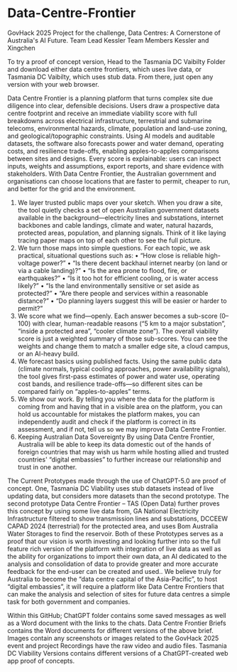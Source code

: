 # Data-Centre-Frontier
GovHack 2025 Project for the challenge, Data Centres: A Cornerstone of Australia's AI Future.
Team Lead Kessler 
Team Members 
Kessler and Xingchen

To try a proof of concept version, Head to the Tasmania DC Vaibilty Folder and download either data centre frontiers, which uses live data, or Tasmania DC Vaibilty, which uses stub data. From there, just open any version with your web browser.

Data Centre Frontier is a planning platform that turns complex site due diligence into clear, defensible decisions. Users draw a prospective data centre footprint and receive an immediate viability score with full breakdowns across electrical infrastructure, terrestrial and submarine telecoms, environmental hazards, climate, population and land-use zoning, and geological/topographic constraints. Using AI models and auditable datasets, the software also forecasts power and water demand, operating costs, and resilience trade-offs, enabling apples-to-apples comparisons between sites and designs. Every score is explainable: users can inspect inputs, weights and assumptions, export reports, and share evidence with stakeholders. With Data Centre Frontier, the Australian government and organisations can choose locations that are faster to permit, cheaper to run, and better for the grid and the environment.

1) We layer trusted public maps over your sketch.
When you draw a site, the tool quietly checks a set of open Australian government datasets available  in the background—electricity lines and substations, internet backbones and cable landings, climate and water, natural hazards, protected areas, population, and planning signals. Think of it like laying tracing paper maps on top of each other to see the full picture.
2) We turn those maps into simple questions.
For each topic, we ask practical, situational questions such as:
•	“How close is reliable high-voltage power?”
•	“Is there decent backhaul internet nearby (on land or via a cable landing)?”
•	“Is the area prone to flood, fire, or earthquakes?”
•	“Is it too hot for efficient cooling, or is water access likely?”
•	“Is the land environmentally sensitive or set aside as protected?”
•	“Are there people and services within a reasonable distance?”
•	“Do planning layers suggest this will be easier or harder to permit?”
3) We score what we find—openly.
Each answer becomes a sub-score (0–100) with clear, human-readable reasons (“5 km to a major substation”, “inside a protected area”, “cooler climate zone”). The overall viability score is just a weighted summary of those sub-scores. You can see the weights and change them to match a smaller edge site, a cloud campus, or an AI-heavy build.
4) We forecast basics using published facts.
Using the same public data (climate normals, typical cooling approaches, power availability signals), the tool gives first-pass estimates of power and water use, operating cost bands, and resilience trade-offs—so different sites can be compared fairly on “apples-to-apples” terms.
5) We show our work.
By telling you where the data for the platform is coming from and having that in a visible area on the platform, you can hold us accountable for mistakes the platform makes, you can independently audit and check if the platform is correct in its assessment, and if not, tell us so we may improve Data Centre Frontier.
6) Keeping Australian Data Sovereignty 
By using Data Centre Frontier, Australia will be able to keep its data domestic out of the hands of foreign countries that may wish us harm while hosting allied and trusted countries' “digital embassies” to further increase our relationship and trust in one another.

The Current Prototypes made through the use of ChatGPT-5.0 are proof of concept. One, Tasmania DC Viability uses stub datasets instead of live updating data, but considers more datasets than the second prototype. The second prototype Data Centre Frontier – TAS (Open Data) further proves this concept by using some live data from, GA National Electricity Infrastructure filtered to show transmission lines and substations, DCCEEW CAPAD 2024 (terrestrial) for the protected area, and uses Bom Australia Water Storages to find the reservoir. Both of these Prototypes serves as a proof that our vision is worth investing and looking further into so the full feature rich version of the platform with integration of live data as well as the ability for organizations to import their own data, an AI dedicated to the analysis and consolidation of data to provide greater and more accurate feedback for the end-user can be created and used..
We believe truly for Australia to become the “data centre capital of the Asia-Pacific”, to host “digital embassies”, it will require a platform like Data Centre Frontiers that can make the analysis and selection of sites for future data centres a simple task for both government and companies. 


Within this GitHub;
ChatGPT folder contains some saved messages as well as a Word document with the links to the chats.
Data Centre Frontier Briefs contains the Word documents for different versions of the above brief.
Images contain any screenshots or images related to the GovHack 2025 event and project
Recordings have the raw video and audio files. 
Tasmania DC Viability Versions contains different versions of a ChatGPT-created web app proof of concepts.


